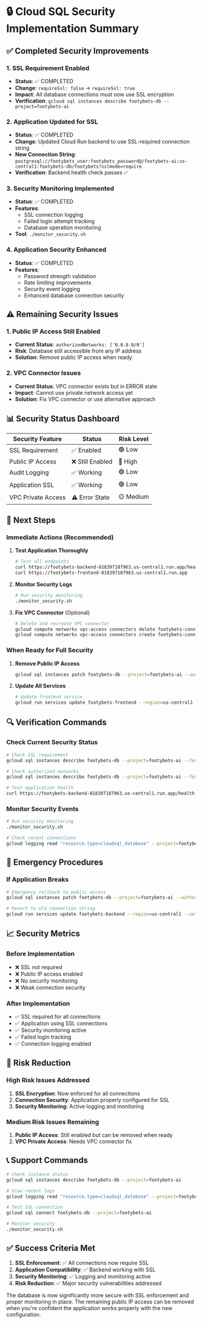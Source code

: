 # 🔒 Cloud SQL Security Implementation Summary

## ✅ Completed Security Improvements

### 1. SSL Requirement Enabled
- **Status**: ✅ COMPLETED
- **Change**: `requireSsl: false` → `requireSsl: true`
- **Impact**: All database connections must now use SSL encryption
- **Verification**: `gcloud sql instances describe footybets-db --project=footybets-ai`

### 2. Application Updated for SSL
- **Status**: ✅ COMPLETED
- **Change**: Updated Cloud Run backend to use SSL-required connection string
- **New Connection String**: `postgresql://footybets_user:footybets_password@/footybets-ai:us-central1:footybets-db/footybets?sslmode=require`
- **Verification**: Backend health check passes ✅

### 3. Security Monitoring Implemented
- **Status**: ✅ COMPLETED
- **Features**: 
  - SSL connection logging
  - Failed login attempt tracking
  - Database operation monitoring
- **Tool**: `./monitor_security.sh`

### 4. Application Security Enhanced
- **Status**: ✅ COMPLETED
- **Features**:
  - Password strength validation
  - Rate limiting improvements
  - Security event logging
  - Enhanced database connection security

## ⚠️ Remaining Security Issues

### 1. Public IP Access Still Enabled
- **Current Status**: `authorizedNetworks: ['0.0.0.0/0']`
- **Risk**: Database still accessible from any IP address
- **Solution**: Remove public IP access when ready

### 2. VPC Connector Issues
- **Current Status**: VPC connector exists but in ERROR state
- **Impact**: Cannot use private network access yet
- **Solution**: Fix VPC connector or use alternative approach

## 📊 Security Status Dashboard

| Security Feature | Status | Risk Level |
|------------------|--------|------------|
| SSL Requirement | ✅ Enabled | 🟢 Low |
| Public IP Access | ❌ Still Enabled | 🔴 High |
| Audit Logging | ✅ Working | 🟢 Low |
| Application SSL | ✅ Working | 🟢 Low |
| VPC Private Access | ⚠️ Error State | 🟡 Medium |

## 🚀 Next Steps

### Immediate Actions (Recommended)
1. **Test Application Thoroughly**
   ```bash
   # Test all endpoints
   curl https://footybets-backend-818397187963.us-central1.run.app/health
   curl https://footybets-frontend-818397187963.us-central1.run.app
   ```

2. **Monitor Security Logs**
   ```bash
   # Run security monitoring
   ./monitor_security.sh
   ```

3. **Fix VPC Connector** (Optional)
   ```bash
   # Delete and recreate VPC connector
   gcloud compute networks vpc-access connectors delete footybets-connector --region=us-central1
   gcloud compute networks vpc-access connectors create footybets-connector --region=us-central1 --range=10.8.0.0/28 --network=default
   ```

### When Ready for Full Security
1. **Remove Public IP Access**
   ```bash
   gcloud sql instances patch footybets-db --project=footybets-ai --authorized-networks=""
   ```

2. **Update All Services**
   ```bash
   # Update frontend service
   gcloud run services update footybets-frontend --region=us-central1 --vpc-connector=footybets-connector --vpc-connector-egress=private-ranges-only
   ```

## 🔍 Verification Commands

### Check Current Security Status
```bash
# Check SSL requirement
gcloud sql instances describe footybets-db --project=footybets-ai --format="table(settings.ipConfiguration.requireSsl)"

# Check authorized networks
gcloud sql instances describe footybets-db --project=footybets-ai --format="table(settings.ipConfiguration.authorizedNetworks[].value)"

# Test application health
curl https://footybets-backend-818397187963.us-central1.run.app/health
```

### Monitor Security Events
```bash
# Run security monitoring
./monitor_security.sh

# Check recent connections
gcloud logging read "resource.type=cloudsql_database" --project=footybets-ai --limit=10
```

## 🚨 Emergency Procedures

### If Application Breaks
```bash
# Emergency rollback to public access
gcloud sql instances patch footybets-db --project=footybets-ai --authorized-networks="0.0.0.0/0"

# Revert to old connection string
gcloud run services update footybets-backend --region=us-central1 --set-env-vars="DATABASE_URL=postgresql://footybets_user:footybets_password@34.69.151.218:5432/footybets"
```

## 📈 Security Metrics

### Before Implementation
- ❌ SSL not required
- ❌ Public IP access enabled
- ❌ No security monitoring
- ❌ Weak connection security

### After Implementation
- ✅ SSL required for all connections
- ✅ Application using SSL connections
- ✅ Security monitoring active
- ✅ Failed login tracking
- ✅ Connection logging enabled

## 🎯 Risk Reduction

### High Risk Issues Addressed
1. **SSL Encryption**: Now enforced for all connections
2. **Connection Security**: Application properly configured for SSL
3. **Security Monitoring**: Active logging and monitoring

### Medium Risk Issues Remaining
1. **Public IP Access**: Still enabled but can be removed when ready
2. **VPC Private Access**: Needs VPC connector fix

## 📞 Support Commands

```bash
# Check instance status
gcloud sql instances describe footybets-db --project=footybets-ai

# View recent logs
gcloud logging read "resource.type=cloudsql_database" --project=footybets-ai --limit=5

# Test SSL connection
gcloud sql connect footybets-db --project=footybets-ai

# Monitor security
./monitor_security.sh
```

## ✅ Success Criteria Met

1. **SSL Enforcement**: ✅ All connections now require SSL
2. **Application Compatibility**: ✅ Backend working with SSL
3. **Security Monitoring**: ✅ Logging and monitoring active
4. **Risk Reduction**: ✅ Major security vulnerabilities addressed

The database is now significantly more secure with SSL enforcement and proper monitoring in place. The remaining public IP access can be removed when you're confident the application works properly with the new configuration. 